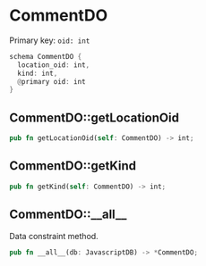 # CommentDO

Primary key: `oid: int`

```rust
schema CommentDO {
  location_oid: int,
  kind: int,
  @primary oid: int
}
```
## CommentDO::getLocationOid

```rust
pub fn getLocationOid(self: CommentDO) -> int;
```
## CommentDO::getKind

```rust
pub fn getKind(self: CommentDO) -> int;
```
## CommentDO::\_\_all\_\_

Data constraint method.

```rust
pub fn __all__(db: JavascriptDB) -> *CommentDO;
```

